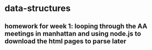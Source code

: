 # data-structures
## homework for week 1: looping through the AA meetings in manhattan and using node.js to download the html pages to parse later 
